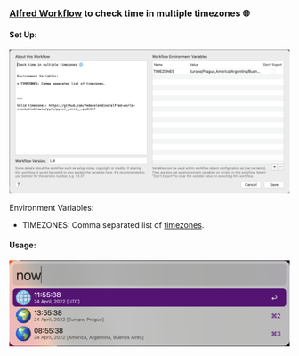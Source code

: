 ### [Alfred Workflow](https://www.alfredapp.com/workflows/) to check time in multiple timezones 🌐️


#### Set Up:

![vars example](./img/screenshots/vars.png)


Environment Variables:

* TIMEZONES: Comma separated list of [timezones](https://github.com/fedecalendino/alfred-world-clock/blob/main/pytz/pytz/__init__.py#L517).


#### Usage:

![usage vars](./img/screenshots/usage.png)

